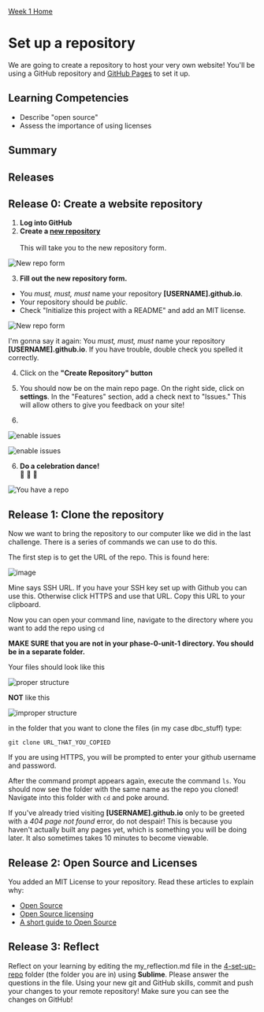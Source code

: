 [Week 1 Home](../)

# Set up a repository

We are going to create a repository to host your very own website! You'll be using a GitHub repository and [GitHub Pages](http://pages.github.com/) to set it up.

## Learning Competencies

- Describe "open source"
- Assess the importance of using licenses

## Summary

## Releases

## Release 0: Create a website repository

1. **Log into GitHub**
2. **Create a [new repository](https://github.com/new)**<br /><br />This will take you to the new repository form.

![New repo form](../imgs/github-repo-1.jpg)

3. **Fill out the new repository form.**
 - You *must, must, must* name your repository **[USERNAME].github.io**.</li><li>Your repository should be *public*.
 - Check "Initialize this project with a README" and add an MIT license.

 ![New repo form](../imgs/github-repo-2.jpg)

 I'm gonna say it again: You *must, must, must* name your repository **[USERNAME].github.io**. If you have trouble, double check you spelled it correctly.

4. Click on the **"Create Repository" button**

5. You should now be on the main repo page. On the right side, click on **settings**. In the "Features" section, add a check next to "Issues." This will allow others to give you feedback on your site!
6. 
![enable issues](../imgs/enable-issues.png)

![enable issues](../imgs/enable-issues.png)

6. **Do a celebration dance!** <br />:dancers: :tada: :dancer:

![You have a repo](../imgs/github-repo3.jpg)


## Release 1: Clone the repository

Now we want to bring the repository to our computer like we did in the last challenge. There is a series of commands we can use to do this.

The first step is to get the URL of the repo. This is found here:

![image](../imgs/clone-url.png)

Mine says SSH URL. If you have your SSH key set up with Github you can use this. Otherwise click HTTPS and use that URL. Copy this URL to your clipboard.

Now you can open your command line, navigate to the directory where you want to add the repo using `cd`

**MAKE SURE that you are not in your phase-0-unit-1 directory. You should be in a separate folder.**

Your files should look like this

![proper structure](../imgs/correct-file-structure.png)

<b>NOT</b> like this

![improper structure](../imgs/improper-structure.png)

in the folder that you want to clone the files (in my case dbc_stuff) type:

`git clone URL_THAT_YOU_COPIED `

If you are using HTTPS, you will be prompted to enter your github username and password.

After the command prompt appears again, execute the command `ls`. You should now see the folder with the same name as the repo you cloned! Navigate into this folder with `cd` and poke around.

If you've already tried visiting **[USERNAME].github.io** only to be greeted with a *404 page not found* error, do not despair! This is because you haven't actually built any pages yet, which is something you will be doing later. It also sometimes takes 10 minutes to become viewable.


## Release 2: Open Source and Licenses

You added an MIT License to your repository. Read these articles to explain why:

* [Open Source](http://skillcrush.com/2012/08/29/open-source-software/)
* [Open Source licensing](http://www.slideshare.net/CodeMontage/writespeakcode-open-source-licenses)
* [A short guide to Open Source](http://www.smashingmagazine.com/2010/03/24/a-short-guide-to-open-source-and-similar-licenses/)


## Release 3: Reflect

Reflect on your learning by editing the my_reflection.md file in the [4-set-up-repo](./) folder (the folder you are in) using **Sublime**. Please answer the questions in the file. Using your new git and GitHub skills, commit and push your changes to your remote repository! Make sure you can see the changes on GitHub!
